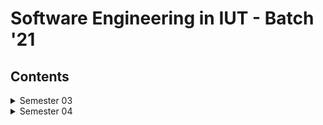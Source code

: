 # Software Engineering in IUT - Batch '21

## Contents

<details>
  <summary>Semester 03</summary>

  - [CSE 4303 - Data Structures](https://github.com/N4M154/IUT_NOTES/tree/main/3RD_SEMESTER/DS)
  - [CSE 4304 - Data Structures Lab](https://github.com/N4M154/IUT_NOTES/tree/main/3RD_SEMESTER/DS%20lab)
  - [CSE 4307 - Database Management Systems](https://github.com/N4M154/IUT_NOTES/tree/main/3RD_SEMESTER/DBMS)
  - [CSE 4308 - Database Management Systems Lab](https://github.com/N4M154/IUT_NOTES/tree/main/3RD_SEMESTER/DBMS_Lab)
  - [CSE 4305 - Computer Organization and Architecture](https://github.com/N4M154/IUT_NOTES/tree/main/3RD_SEMESTER/COA)
  - [CSE 4309 - Theory of Computing](https://github.com/N4M154/IUT_NOTES/tree/main/3RD_SEMESTER/TOC)
  - [SWE 4301 - Object Oriented Concepts II](https://github.com/N4M154/IUT_NOTES/tree/main/3RD_SEMESTER/OOPll)
  - [SWE 4302 - Object Oriented Concepts II Lab](https://github.com/N4M154/IUT_NOTES/tree/main/3RD_SEMESTER/OOPII_Lab)
  - [MATH 4341 - Linear Algebra](https://github.com/N4M154/IUT_NOTES/tree/main/3RD_SEMESTER/MATH)
</details>


<details>
  <summary>Semester 04</summary>

  - [CSE 4403 - Algorithms](https://github.com/N4M154/IUT_NOTES/tree/main/4TH_SEMESTER/CSE%204403-Algorithms)
  - [CSE 4404 - Algorithms Lab](https://github.com/N4M154/IUT_NOTES/tree/main/4TH_SEMESTER/CSE%204404-Algorithms%20Lab)
  - [CSE 4409 - Database Management Systems II ](https://github.com/N4M154/IUT_NOTES/tree/main/4TH_SEMESTER/CSE%204409-DBMS%20ll)
  - [CSE 4410 - Database Management Systems II Lab](https://github.com/N4M154/IUT_NOTES/tree/main/4TH_SEMESTER/CSE%204410-DBMS%20ll%20Lab)
  - [CSE 4411 - Data Communications & Networking](https://github.com/N4M154/IUT_NOTES/tree/main/4TH_SEMESTER/CSE%204411-Data%20Communications%20%26%20Networking)
  - [CSE 4412 - Data Communications & Networking Lab](https://github.com/N4M154/IUT_NOTES/tree/main/4TH_SEMESTER/CSE%204412-DCN%20Lab)
  - [SWE 4401 - Software Requirement & Specifications](https://github.com/N4M154/IUT_NOTES/tree/main/4TH_SEMESTER/SWE%204401-SRS)
  - [SWE 4402 - Software Requirement & Specifications Lab](https://github.com/N4M154/IUT_NOTES/tree/main/4TH_SEMESTER/SWE%204402-SRS%20Lab)
  - [HUM 4441 - Engineering Ethics](https://github.com/N4M154/IUT_NOTES/tree/main/4TH_SEMESTER/HUM%204441-Engineering%20Ethics)
  - [MATH 4441 - Probability & Statistics](https://github.com/N4M154/IUT_NOTES/tree/main/4TH_SEMESTER/MATH%204441-Probability%20%26%20Statistics)
</details>
